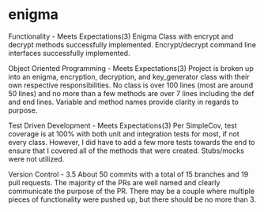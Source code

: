 # enigma

Functionality - Meets Expectations(3)
Enigma Class with encrypt and decrypt methods successfully implemented. Encrypt/decrypt command line interfaces successfully implemented.

Object Oriented Programming - Meets Expectations(3)
Project is broken up into an enigma, encryption, decryption, and key_generator class with their own respective responsibilities. No class is over 100 lines (most are around 50 lines) and no more than a few methods are over 7 lines including the def and end lines. Variable and method names provide clarity in regards to purpose.

Test Driven Development - Meets Expectations(3)
Per SimpleCov, test coverage is at 100% with both unit and integration tests for most, if not every class. However, I did have to add a few more tests towards the end to ensure that I covered all of the methods that were created. Stubs/mocks were not utilized.

Version Control - 3.5
About 50 commits with a total of 15 branches and 19 pull requests. The majority of the PRs are well named and clearly communicate the purpose of the PR. There may be a couple where multiple pieces of functionality were pushed up, but there should be no more than 3.
